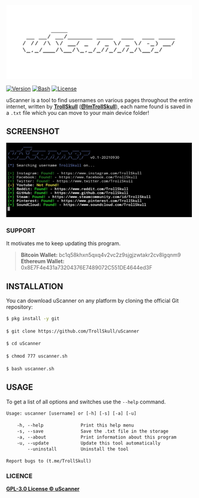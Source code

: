 <p align="left">
<img src="/resources/uscanner.jpg" width="500" height="200"/>

[![Version](https://img.shields.io/badge/Version-0.1%2020210930-green)]()
[![Bash](https://img.shields.io/badge/Made%20with-Bash-blue)]()
[![License](https://img.shields.io/badge/License-GPL%203.0-yellow)]()

uScanner is a tool to find usernames on various pages throughout the entire internet, written by **[TrollSkull](https://github.com/TrollSkull)** (**[@ImTrollSkull](https://twitter.com/ImTrollSkull)**), each name found is saved in a `.txt` file which you can move to your main device folder!


## SCREENSHOT

<img src="/resources/screenshot.jpg" width="500" height="200"/>

### SUPPORT

It motivates me to keep updating this program.

> **Bitcoin Wallet:** bc1q58khxn5qxq4v2vc2z9sjgjzwtakr2cv8lgqnm9 </br>
> **Ethereum Wallet:** 0x8E7F4e431a73204376E7489072C551DE4644ed3F

## INSTALLATION

You can download uScanner on any platform by cloning the official Git repository:

```bash
$ pkg install -y git 

$ git clone https://github.com/TrollSkull/uScanner

$ cd uScanner
    
$ chmod 777 uscanner.sh
    
$ bash uscanner.sh
```

## USAGE

To get a list of all options and switches use the `--help` command.

    Usage: uscanner [username] or [-h] [-s] [-a] [-u]

        -h, --help              Print this help menu
        -s, --save              Save the .txt file in the storage
        -a, --about             Print information about this program
        -u, --update            Update this tool automatically
            --uninstall         Uninstall the tool

    Report bugs to (t.me/TrollSkull)
    
### LICENCE

**[GPL-3.0 License © uScanner](https://github.com/TrollSkull/uScanner/blob/main/LICENSE)**
